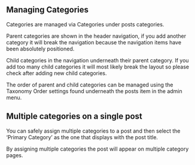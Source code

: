 ## Managing Categories

Categories are managed via Categories under posts categories.

Parent categories are shown in the header navigation, if you add another category it will break the navigation because the navigation items have been absolutely positioned.

Child categories in the navigation underneath their parent category. If you add too many child categories it will most likely break the layout so please check after adding new child categories.

The order of parent and child categories can be managed using the Taxonomy Order settings found underneath the posts item in the admin menu.

## Multiple categories on a single post

You can safely assign multiple categories to a post and then select the ‘Primary Category’ as the one that displays with the post title.

By assigning multiple categories the post will appear on multiple category pages.